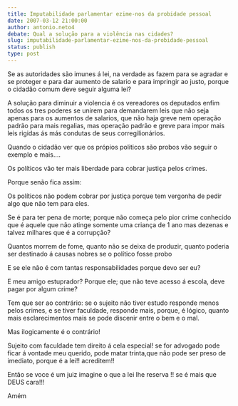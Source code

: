 ```yaml
---
title: Imputabilidade parlamentar ezime-nos da probidade pessoal
date: 2007-03-12 21:00:00
author: antonio.neto4
debate: Qual a solução para a violência nas cidades?
slug: imputabilidade-parlamentar-ezime-nos-da-probidade-pessoal
status: publish 
type: post
---
```


Se as autoridades são imunes á lei, na verdade as fazem para se agradar e se proteger e para dar aumento de salario e para impringir ao justo, porque o cidadão comum deve seguir alguma lei?  

A solução para diminuir a violencia é os vereadores os deputados enfim todos os tres poderes se unirem para demandarem leis que não seja apenas para os aumentos de salarios, que não haja greve nem operação padrão para mais regalias, mas operação padrão e greve para impor mais leis rigidas ás más condutas de seus corregilionários.  

Quando o cidadão ver que os própios politicos são probos vão seguir o exemplo e mais....  

Os políticos vão ter mais liberdade para cobrar justiça pelos crimes.  

Porque senão fica assim:  

Os políticos não podem cobrar por justiça porque tem vergonha de pedir algo que não tem para eles.  

Se é para ter pena de morte; porque não começa pelo pior crime conhecido que é aquele que não atinge somente uma criança de 1 ano mas dezenas e talvez milhares que é a corrupção?  

Quantos morrem de fome, quanto não se deixa de produzir, quanto poderia ser destinado á causas nobres se o político fosse probo   

E se ele não é com tantas responsabilidades porque devo ser eu?  

E meu amigo estuprador? Porque ele; que não teve acesso á escola, deve pagar por algum crime?  

Tem que ser ao contrário: se o sujeito não tiver estudo responde menos pelos crimes, e se tiver faculdade, responde mais, porque, é lógico, quanto mais esclarecimentos mais se pode discenir entre o bem e o mal.  

Mas ilogicamente é o contrário!  

Sujeito com faculdade tem direito á cela especial! se for advogado pode ficar á vontade meu querido, pode matar trinta,que não pode ser preso de imediato, porque é a lei!! acreditem!!  

Então se voce é um juiz imagine o que a lei lhe reserva !! se é mais que DEUS cara!!!  

Amém
